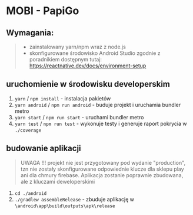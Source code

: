 # MOBI - PapiGo

## Wymagania:

> - zainstalowany yarn/npm wraz z node.js
> - skonfigurowane środowisko Android Studio zgodnie z poradnikiem dostępnym tutaj: https://reactnative.dev/docs/environment-setup

## uruchomienie w środowisku developerskim

1. `yarn` / `npm install` - instalacja pakietów
2. `yarn android` / `npm run android` - buduje projekt i uruchamia bundler metro
3. `yarn start` / `npm run start` - uruchami bundler metro
4. `yarn test` / `npm run test` - wykonuje testy i generuje raport pokrycia w `./coverage`

## budowanie aplikacji

> UWAGA !!! projekt nie jest przygotowany pod wydanie "production", tzn nie zostały skonfigurowane odpowiednie klucze dla sklepu play ani dla chmury firebase. Aplikacja zostanie poprawnie zbudowana, ale z kluczami deweloperskimi

1. `cd ./android`
2. `./gradlew assembleRelease` - zbuduje aplikację w `\android\app\build\outputs\apk\release`
